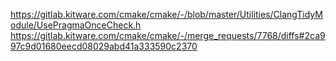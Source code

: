 https://gitlab.kitware.com/cmake/cmake/-/blob/master/Utilities/ClangTidyModule/UsePragmaOnceCheck.h
https://gitlab.kitware.com/cmake/cmake/-/merge_requests/7768/diffs#2ca997c9d01680eecd08029abd41a333590c2370

